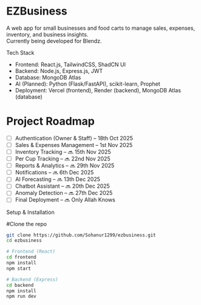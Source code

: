 # EZBusiness

A web app for small businesses and food carts to manage sales, expenses, inventory, and business insights.  
Currently being developed for Blendz.

Tech Stack
- Frontend: React.js, TailwindCSS, ShadCN UI
- Backend: Node.js, Express.js, JWT
- Database: MongoDB Atlas
- AI (Planned): Python (Flask/FastAPI), scikit-learn, Prophet
- Deployment: Vercel (frontend), Render (backend), MongoDB Atlas (database)

# Project Roadmap
- [ ] Authentication (Owner & Staff) – 18th Oct 2025
- [ ] Sales & Expenses Management – 1st Nov 2025
- [ ] Inventory Tracking – 🔜 15th Nov 2025
- [ ] Per Cup Tracking – 🔜 22nd Nov 2025
- [ ] Reports & Analytics – 🔜 29th Nov 2025
- [ ] Notifications – 🔜 6th Dec 2025
- [ ] AI Forecasting – 🔜 13th Dec 2025
- [ ] Chatbot Assistant – 🔜 20th Dec 2025
- [ ] Anomaly Detection – 🔜 27th Dec 2025
- [ ] Final Deployment – 🔜 Only Allah Knows

Setup & Installation

#Clone the repo
```bash
git clone https://github.com/Sohanur1299/ezbusiness.git
cd ezbusiness

# Frontend (React)
cd frontend
npm install
npm start

# Backend (Express)
cd backend
npm install
npm run dev
